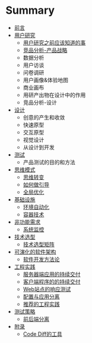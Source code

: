 # Summary

* [前言](README.md)
* [用户研究](user-research/README.md)
   * [用户研究之前应该知道的事](user-research/yong_hu_yan_jiu_zhi_qian_ying_gai_zhi_dao_de_shi.md)
   * [竞品分析-产品战略](user-research/jing_pin_fen_xi.md)
   * 数据分析
   * 用户访谈
   * 问卷调研
   * 用户画像&体验地图
   * 商业画布
   * 用研产出物在设计中的作用
   * 竞品分析-设计
* [设计](product-design/README.md)
   * 创意的产生和收敛
   * 快速原型
   * 交互原型
   * 视觉设计
   * 从设计到开发
* [测试](product-testing/README.md)
   * 产品测试的目的和方法
* [思维模式](mind-set/README.md)
   * [思维转变](mind-set/be-a-good-developer.md)
   * [如何做引导](mind-set/how-to-facilitate.md)
   * [全局优化](mind-set/focus-on-the-whole.md)
* [基础设施](infrastructure/README.md)
   * [环境自动化](infrastructure/provision.md)
   * [容器技术](infrastructure/container.md)
* [非功能需求](nfr/README.md)
   * [系统监控](nfr/monitoring.md)
* [技术选型](tech-stack/README.md)
   * [技术选型矩阵](tech-stack/details.md)
* [可演化的软件架构](architecture/README.md)
   * [软件开发方法论](architecture/methodology.md)
* [工程实践](project-practises/README.md)
   * [服务器端应用的持续交付](project-practises/poor-man-ci-backend.md)
   * [客户端程序的的持续交付](project-practises/poor-man-ci-frontend.md)
   * [Web站点的响应测试](project-practises/web-performance-testing-in-ci.md)
   * [配置与应用分离](project-practises/externalize-configuration.md)
   * [推荐的工程实践](project-practises/practises.md)
* [测试策略](testing/README.md)
   * [前后端分离](testing/frontend-backend-separation.md)
* [附录](appendix/README.md)
   * [Code Diff的工具](appendix/svn-diff.md)

